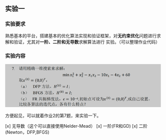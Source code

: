 ## 实验一

### 实验要求

熟悉基本的平台，搭建基本的优化算法实现和验证框架，对**无约束优化**问题进行求解和验证，尤其对**一阶、二阶和无导数**求解算法进行
实验。（可以整理作业代码）


### 实验内容

![img.png](img.png)

方便起见，可以就着作业2的第7题，来实验一下。


[x] 无导数（这个可以直接使用Nelder-Mead）
[x] 一阶(FR和GD)
[x] 二阶(Newton，DFP,BFGS)